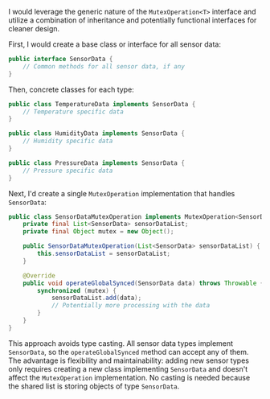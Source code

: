 I would leverage the generic nature of the `MutexOperation<T>` interface and utilize a combination of inheritance and potentially functional interfaces for cleaner design.

First, I would create a base class or interface for all sensor data:

```java
public interface SensorData {
    // Common methods for all sensor data, if any
}
```

Then, concrete classes for each type:

```java
public class TemperatureData implements SensorData {
    // Temperature specific data
}

public class HumidityData implements SensorData {
    // Humidity specific data
}

public class PressureData implements SensorData {
    // Pressure specific data
}
```

Next, I'd create a single `MutexOperation` implementation that handles `SensorData`:

```java
public class SensorDataMutexOperation implements MutexOperation<SensorData> {
    private final List<SensorData> sensorDataList;
    private final Object mutex = new Object();

    public SensorDataMutexOperation(List<SensorData> sensorDataList) {
        this.sensorDataList = sensorDataList;
    }

    @Override
    public void operateGlobalSynced(SensorData data) throws Throwable {
        synchronized (mutex) {
            sensorDataList.add(data);
            // Potentially more processing with the data
        }
    }
}
```

This approach avoids type casting.  All sensor data types implement `SensorData`, so the `operateGlobalSynced` method can accept any of them.  The advantage is flexibility and maintainability: adding new sensor types only requires creating a new class implementing `SensorData` and doesn't affect the `MutexOperation` implementation. No casting is needed because the shared list is storing objects of type `SensorData`.